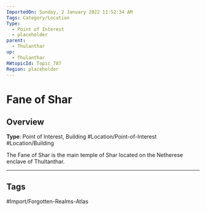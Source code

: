```yaml
---
ImportedOn: Sunday, 2 January 2022 11:52:34 AM
Tags: Category/Location
Type:
  - Point of Interest
  - placeholder
parent:
  - Thulanthar
up:
  - Thulanthar
RWtopicId: Topic_787
Region: placeholder
---
```

# Fane of Shar
## Overview
**Type**: Point of Interest, Building
#Location/Point-of-Interest #Location/Building

The Fane of Shar is the main temple of Shar located on the Netherese enclave of Thultanthar.


---
## Tags
#Import/Forgotten-Realms-Atlas

